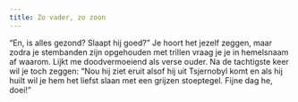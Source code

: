 ```yaml
---
title: Zo vader, zo zoon
---
```

“En, is alles gezond? Slaapt hij goed?” Je hoort het jezelf zeggen, maar zodra je stembanden zijn opgehouden met trillen vraag je je in hemelsnaam af waarom. Lijkt me doodvermoeiend als verse ouder. Na de tachtigste keer wil je toch zeggen: “Nou hij ziet eruit alsof hij uit Tsjernobyl komt en als hij huilt wil je hem het liefst slaan met een grijzen stoeptegel. Fijne dag he, doei!”

